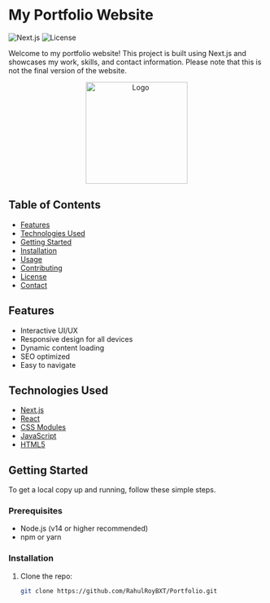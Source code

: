 # My Portfolio Website

![Next.js](https://img.shields.io/badge/Next.js-10.0.7-blue)
![License](https://img.shields.io/badge/license-MIT-green)

Welcome to my portfolio website! This project is built using Next.js and showcases my work, skills, and contact information. Please note that this is not the final version of the website.

<p align="center">
  <img src="https://raw.githubusercontent.com/RahulRoyBXT/Portfolio/main/public/logo.png" alt="Logo" width="200" height="200">
</p>

## Table of Contents

- [Features](#features)
- [Technologies Used](#technologies-used)
- [Getting Started](#getting-started)
- [Installation](#installation)
- [Usage](#usage)
- [Contributing](#contributing)
- [License](#license)
- [Contact](#contact)

## Features

- Interactive UI/UX
- Responsive design for all devices
- Dynamic content loading
- SEO optimized
- Easy to navigate

## Technologies Used

- [Next.js](https://nextjs.org/)
- [React](https://reactjs.org/)
- [CSS Modules](https://github.com/css-modules/css-modules)
- [JavaScript](https://developer.mozilla.org/en-US/docs/Web/JavaScript)
- [HTML5](https://developer.mozilla.org/en-US/docs/Web/Guide/HTML/HTML5)

## Getting Started

To get a local copy up and running, follow these simple steps.

### Prerequisites

- Node.js (v14 or higher recommended)
- npm or yarn

### Installation

1. Clone the repo:
   ```sh
   git clone https://github.com/RahulRoyBXT/Portfolio.git